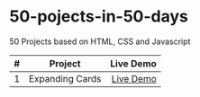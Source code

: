 # 50-pojects-in-50-days
50 Projects based on HTML, CSS and Javascript

| #             | Project        | Live Demo  |
| --------------|:-------------: | ----------:|
|1              | Expanding Cards| [Live Demo](https://github.com/Alkxs/50-pojects-in-50-days/tree/main/01-Expanding-Cards)  |

